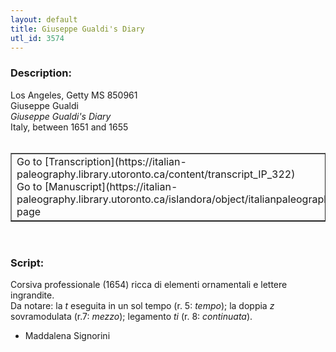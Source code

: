 ```yaml
---
layout: default
title: Giuseppe Gualdi's Diary
utl_id: 3574
---
```


### Description:

Los Angeles, Getty MS 850961<br>
Giuseppe Gualdi<br>
_Giuseppe Gualdi's Diary_<br>
Italy, between 1651 and 1655<br>
 <br>
<table border=""0.5"" cellpadding=""1"" cellspacing=""1"" style=""width: 200px; background-color:#F8F8F8;""><tbody><tr><td>Go to [Transcription](https://italian-paleography.library.utoronto.ca/content/transcript_IP_322)<br>
Go to [Manuscript](https://italian-paleography.library.utoronto.ca/islandora/object/italianpaleography%3AIP_322) page</td></tr></tbody></table> <br>


### Script:

Corsiva professionale (1654) ricca di elementi ornamentali e lettere ingrandite.<br>
Da notare: la _t_ eseguita in un sol tempo (r. 5: _tempo_); la doppia _z_ sovramodulata (r.7: _mezzo_); legamento _ti_ (r. 8: _continuata_).<br>
- Maddalena Signorini<br>
 <br>
